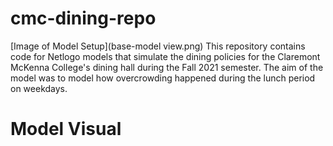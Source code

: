 # cmc-dining-repo
[Image of Model Setup](base-model view.png)
This repository contains code for Netlogo models that simulate the dining policies for the Claremont McKenna College's dining hall during the Fall 2021 semester. The aim of the model was to model how overcrowding happened during the lunch period on weekdays.

# Model Visual
[](cmc-dining-model-gif.gif)
